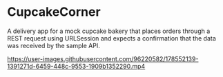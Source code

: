 # CupcakeCorner
A delivery app for a mock cupcake bakery that places orders through a REST request using URLSession and expects a confirmation that the data was received by the sample API.

https://user-images.githubusercontent.com/96220582/178552139-1391271d-6459-448c-9553-1909b1352290.mp4
